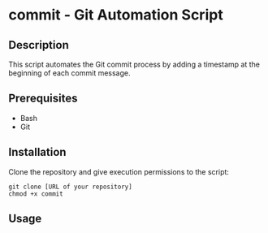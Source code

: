 # commit - Git Automation Script

## Description
This script automates the Git commit process by adding a timestamp at the beginning of each commit message.

## Prerequisites
- Bash
- Git

## Installation
Clone the repository and give execution permissions to the script:
```
git clone [URL of your repository]
chmod +x commit
```

## Usage
